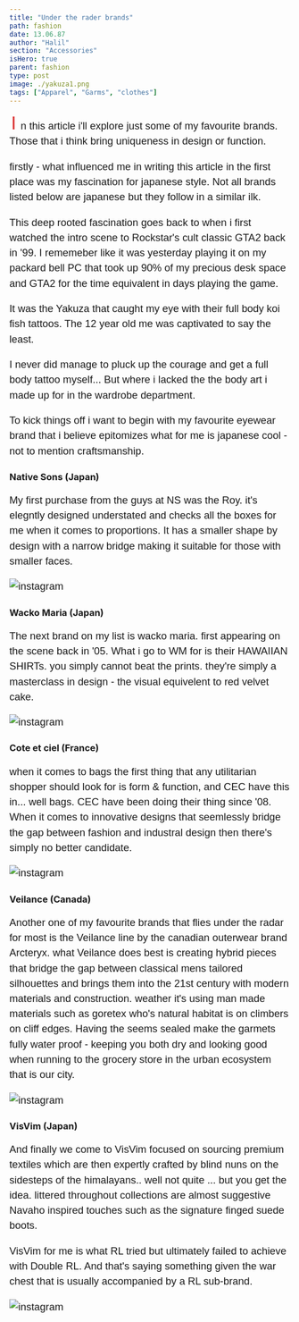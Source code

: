 ```yaml
---
title: "Under the rader brands"
path: fashion
date: 13.06.87
author: "Halil"
section: "Accessories"
isHero: true
parent: fashion
type: post
image: ./yakuza1.png
tags: ["Apparel", "Garms", "clothes"]
---
```

<style>

@import url('https://fonts.googleapis.com/css2?family=Marck+Script&display=swap');
@import url('https://fonts.googleapis.com/css2?family=Lato:ital,wght@0,400;0,700;1,400;1,700&display=swap');
@import url('https://fonts.googleapis.com/css2?family=Changa&display=swap');

div > .gatsby-resp-iframe-wrapper {
    width: 90%;
    padding-bottom: 155% !important;
    margin: 0 auto;
}

iframe {
    height: 100% !important;
}

p:first-of-type:first-letter {
    font-size: 1.75rem;
    color: rgb(219, 51, 52);
    padding-top: 30px;
    padding-right: 8px;
    padding-left: 3px
}

p {
    font-size: 0.9rem;
    line-height: 1.85rem;
    font-family: 'Lato', sans-serif;
}

ul > li {
    font-size: 0.9rem;
    line-height: 1.45rem;
    letter-spacing: 0.025rem;
    font-family: 'Lato', sans-serif;
}

h4 {
    font-family: Arial, Helvetica, sans-serif;
    font-size: 1.4rem;
    letter-spacing: 0.005rem;
    color: #000000
    padding: 0;
    margin: 10px 0 30px 0;
}

@media (min-width: 768px) {

    div > .gatsby-resp-iframe-wrapper {
        width: 55%;
        padding-bottom: 90% !important;
        margin: 0 auto;
    }

    iframe {
        height: 100% !important;
    }

    p:first-of-type:first-letter {
        font-size: 2.1rem;
        color: rgb(219, 51, 52);
        padding-top: 30px;
        padding-right: 8px;
        padding-left: 3px;
    }

    p {
        font-size: 1.15rem;
        line-height: 1.7rem;
        font-family: 'Nunito', sans-serif;sans-serif;
    }

    ul > li {
        font-size: 1.05rem;
        line-height: 1.55rem;
        font-family: 'Nunito', sans-serif;sans-serif;
    }

    h4 {
        font-size: 1.8rem;
    }
}

@media (min-width: 1024px) {

    div > .gatsby-resp-iframe-wrapper {
        width: 55%;
        padding-bottom: 85% !important;
        margin: 0 auto;
    }

    iframe {
        height: 100% !important;
    }

    p:first-of-type:first-letter {
        font-size: 2.1rem;
        color: rgb(219, 51, 52);
        padding-top: 30px;
        padding-right: 8px;
        padding-left: 3px;
    }

    p {
        font-size: 1.15rem;
        line-height: 1.7rem;
        font-family: 'Nunito', sans-serif;sans-serif;
    }

    ul > li {
        font-size: 1.05rem;
        line-height: 1.55rem;
        font-family: 'Nunito', sans-serif;sans-serif;
    }

    h3 {
        font-size: 2rem;
    }
}


</style>

In this article i'll explore just some of my favourite brands. 
Those that i think bring uniqueness in design or function.

firstly - what influenced me in writing this article in the first place was my fascination for 
japanese style. Not all brands listed below are japanese but they follow in a similar ilk.

This deep rooted fascination goes back to when i first 
watched the intro scene to Rockstar's cult classic GTA2 back in '99. 
I rememeber like it was yesterday playing it on my packard bell PC that took up 90% of my
precious desk space and GTA2 for the time equivalent in days playing the game.

It was the Yakuza that caught my eye with their full body koi fish tattoos.
The 12 year old me was captivated to say the least.

I never did manage to pluck up the courage and get a full body tattoo myself... 
But where i lacked the the body art i made up for in the wardrobe department.

To kick things off i want to begin with my favourite eyewear brand that i believe epitomizes 
what for me is japanese cool - not to mention craftsmanship.

### Native Sons (Japan)

My first purchase from the guys at NS was the Roy.
it's elegntly designed understated and checks all the boxes for me when it comes to proportions.
It has a smaller shape by design with a narrow bridge making it suitable for those with smaller faces.

![instagram](B_KJgLIjXU_)

### Wacko Maria (Japan)

The next brand on my list is wacko maria. first appearing on the scene back in '05. What i go to WM
for is their HAWAIIAN SHIRTs. you simply cannot beat the prints. they're 
simply a masterclass in design - the visual equivelent to red velvet cake.

![instagram](Bg548PVANGJ)

### Cote et ciel (France)

when it comes to bags the first thing that any utilitarian shopper should look for is form & function, 
and CEC have this in... well bags. CEC have been doing their thing since '08. 
When it comes to innovative designs that seemlessly bridge the gap between fashion and industral design 
then there's simply no better candidate.


![instagram](Bea5l2GB2Wh)

### Veilance (Canada)

Another one of my favourite brands that flies under the radar for most is the Veilance line by the canadian
outerwear brand Arcteryx. 
what Veilance does best is creating hybrid pieces that bridge the gap between
classical mens tailored silhouettes and brings them into the 21st century with modern materials 
and construction. weather it's using man made materials such as goretex who's natural habitat is on 
climbers on cliff edges. 
Having the seems sealed make the garmets fully water proof - keeping you both dry and looking good
when running to the grocery store in the urban ecosystem that is our city.

![instagram](BXyHdqmFqQz)

### VisVim (Japan)

And finally we come to VisVim
focused on sourcing premium textiles which are then expertly crafted by blind nuns on the sidesteps of the himalayans.. 
well not quite ... but you get the idea.
littered throughout collections are almost suggestive Navaho inspired touches such as the signature finged suede boots.

VisVim for me is what RL tried but ultimately failed to achieve with Double RL. And that's saying something 
given the war chest that is usually accompanied by a RL sub-brand.

![instagram](B-gKIavDpGw)